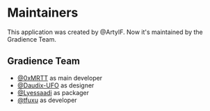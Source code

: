 # Maintainers

This application was created by @ArtyIF. Now it's maintained by the Gradience Team.

## Gradience Team 

- [@0xMRTT](https://github.com/0xMRTT) as main developer
- [@Daudix-UFO](https://github.com/daudix-UFO) as designer 
- [@Lyessaadi](https://github.com/LyesSaadi) as packager
- [@tfuxu](https://github.com/tfuxu) as developer
